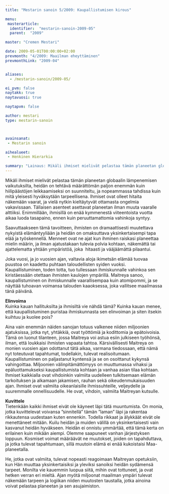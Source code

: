 ```yaml
---
title: "Mestarin sanoin 5/2009: Kaupallistumisen kirous"

menu:
 masterarticle:
  identifier:  "mestarin-sanoin-2009-05"
  parent:  "2009"

master: "Cremen Mestari"

date: 2009-05-01T00:00:00+02:00
prevmonth: "4/2009: Maailman eheyttäminen"
prevmonthLink: "2009-04"


aliases:
  - /mestarin-sanoin/2009-05/

ei_pvm: false
naytakk: true
naytavuosi: true

naytapvm: false

author: mestari
type: mestarin-sanoin



avainsanat:
 - Mestarin sanoin

aihealueet:
 - Henkinen Hierarkia

summary: "Lainaus: Mikäli ihmiset mielivät pelastaa tämän planeetan globaalin lämpenemisen vaikutuksilta, heidän on tehtävä määrättömän paljon enemmän kuin hiilipäästöjen leikkaamiseksi on suunniteltu, ja nopeammassa tahdissa kuin mitä yleisesti hyväksytään tarpeellisena."
---
```

<p>Mikäli ihmiset mielivät pelastaa tämän planeetan globaalin lämpenemisen vaikutuksilta, heidän on tehtävä määrättömän paljon enemmän kuin hiilipäästöjen leikkaamiseksi on suunniteltu, ja nopeammassa tahdissa kuin mitä yleisesti hyväksytään tarpeellisena. Ihmiset ovat olleet hitaita näkemään vaarat, ja vielä nytkin kieltäytyvät ottamasta ongelmia vakavissaan. Tällaisen asenteet asettavat planeetan ilman muuta vaaralle alttiiksi. Enimmillään, ihmisillä on enää kymmenestä viiteentoista vuotta aikaa luoda tasapaino, ennen kuin peruuttamattomia vahinkoja syntyy.</p>
<p>Saavuttaakseen tämä tavoitteen, ihmisten on dramaattisesti muutettava nykyistä elämäntyyliään ja heidän on omaksuttava yksinkertaisempi tapa elää ja työskennellä. Menneet ovat ne ajat kun ihminen raiskasi planeettaa mielin määrin, ja ilman ajatustakaan tulevia polvia kohtaan, näkemättä tai ajattelematta yhtään ympäristöä, joka  hitaasti ja vääjäämättä pilaantui.</p>
<p>Joka vuosi, ja jo vuosien ajan, valtavia aloja ikimetsän elämää tuovaa puustoa on kaadettu puhtaan taloudellisten syiden vuoksi. Kaupallistuminen, toden totta, tuo tullessaan ihmiskunnalle vahinkoa sen kiristäessään otettaan ihmisten kaulojen ympärillä. Maitreya sanoo, kaupallistuminen on ihmiskunnalle vaarallisempaa kuin atomipommi, ja se näyttää tuhoavan voimansa talouden kaaoksessa, joka vallitsee maailmassa tänä päivänä.</p>
<p><strong>Elinvoima</strong><br />
Kuinka kauan hallituksilta ja ihmisiltä vie nähdä tämä? Kuinka kauan menee, että kaupallistuminen puristaa ihmiskunnasta sen elinvoiman ja siten itsekin kuihtuu ja kuolee pois?</p>
<p>Aina vain enemmän näiden sanojan totuus valkenee niiden miljoonien ajatuksissa, jotka nyt, yhtäkkiä, ovat työttömiä ja kodittomia ja epätoivoisia. Tämä on luonut tilanteen, jossa Maitreya voi astua esiin julkiseen työhönsä, ilman, että loukkaisi ihmisten vapaata tahtoa. Kärsivällisesti Maitreya on monien vuosien ajan odottanut tätä aikaa, varmana tiedossaan, että nämä nyt toteutuvat tapahtumat, todellakin, tulevat realisoitumaan. Kaupallistuminen on paljastanut kyntensä ja se on osoittanut kykynsä vahingoittaa. Miljoonien välinpitämättömyys on muuttumassa vihaksi ja epäluottamukseksi kaupallistumista kohtaan ja vanhaa asian tilaa kohtaan. Ihmiset kaikkialla ovat vihdoinkin valmiita uudelleen tulkitsemaan elämän tarkoituksen ja alkamaan jakamisen, rauhan sekä oikeudenmukaisuuden ajan. Ihmiset ovat valmiita oikeanlaisille ihmissuhteille, veljeydelle ja suuremmalle onnellisuudelle. He ovat, vihdoin, valmiita Maitreyan kutsulle.</p>
<p><strong>Kuvittele</strong><br />
Tietenkään kaikki ihmiset eivät ole käyneet läpi tätä muuntumista. On monia, jotka kuvittelevat voivansa &#8221;sinnitellä&#8221; tämän &#8221;laman&#8221; läpi ja rakentaa rikkautensa uudestaan kuten ennenkin. Todella rikkaat ja älykkäät eivät ole menettäneet mitään. Kuilu heidän ja muiden välillä on yksinkertaisesti vain kasvanut heidän hyväkseen. Heidän ei onnistu ymmärtää, että tämä kerta on erilainen kuin mikään aiempi. Olemme saapuneet vanhan järjestyksen loppuun. Kosmiset voimat määräävät ne muutokset, joiden on tapahduttava, ja jotka tulevat tapahtumaan, sillä muutoin elämä ei enää kukoistaisi Maa-planeetalla.</p>
<p>He, jotka ovat valmiita, tulevat nopeasti reagoimaan Maitreyan opetuksiin, kun Hän muuttaa yksinkertaisiksi ja yleviksi sanoiksi heidän sydämensä tarpeet. Monilta vie kauemmin luopua siitä, mihin ovat tottuneet, ja ovat hetken verran eri mieltä. Ajan myötä miljoonat maailman ympäri tulevat näkemään tarpeen ja logiikan niiden muutosten taustalla, jotka ainoina voivat pelastaa planeetan ja sen asujaimiston.</p>